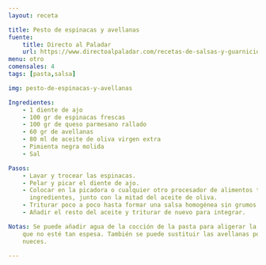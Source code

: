 ```yaml
---
layout: receta

title: Pesto de espinacas y avellanas
fuente:
    title: Directo al Paladar
    url: https://www.directoalpaladar.com/recetas-de-salsas-y-guarniciones/pesto-de-espinacas-y-avellanas-receta
menu: otro
comensales: 4
tags: [pasta,salsa]

img: pesto-de-espinacas-y-avellanas

Ingredientes:
    - 1 diente de ajo
    - 100 gr de espinacas frescas
    - 100 gr de queso parmesano rallado
    - 60 gr de avellanas
    - 80 ml de aceite de oliva virgen extra
    - Pimienta negra molida
    - Sal

Pasos:
    - Lavar y trocear las espinacas.
    - Pelar y picar el diente de ajo.
    - Colocar en la picadora o cualquier otro procesador de alimentos todos los
      ingredientes, junto con la mitad del aceite de oliva.
    - Triturar poco a poco hasta formar una salsa homogénea sin grumos.
    - Añadir el resto del aceite y triturar de nuevo para integrar.

Notas: Se puede añadir agua de la cocción de la pasta para aligerar la salsa y
    que no esté tan espesa. También se puede sustituir las avellanas por
    nueces.

---
```

